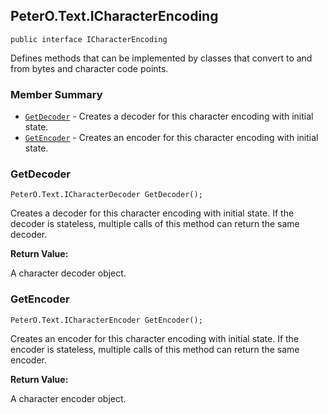 ## PeterO.Text.ICharacterEncoding

    public interface ICharacterEncoding

Defines methods that can be implemented by classes that convert to and from bytes and character code points.

### Member Summary
* <code>[GetDecoder](#GetDecoder)</code> - Creates a decoder for this character encoding with initial state.
* <code>[GetEncoder](#GetEncoder)</code> - Creates an encoder for this character encoding with initial state.

<a id="GetDecoder"></a>
### GetDecoder

    PeterO.Text.ICharacterDecoder GetDecoder();

Creates a decoder for this character encoding with initial state. If the decoder is stateless, multiple calls of this method can return the same decoder.

<b>Return Value:</b>

A character decoder object.

<a id="GetEncoder"></a>
### GetEncoder

    PeterO.Text.ICharacterEncoder GetEncoder();

Creates an encoder for this character encoding with initial state. If the encoder is stateless, multiple calls of this method can return the same encoder.

<b>Return Value:</b>

A character encoder object.
